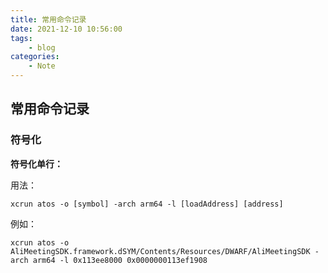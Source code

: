```yaml
---
title: 常用命令记录
date: 2021-12-10 10:56:00
tags:
    - blog
categories:
    - Note
---
```


## 常用命令记录

### 符号化

**符号化单行：**

用法：
```
xcrun atos -o [symbol] -arch arm64 -l [loadAddress] [address]
```

例如：
```
xcrun atos -o AliMeetingSDK.framework.dSYM/Contents/Resources/DWARF/AliMeetingSDK -arch arm64 -l 0x113ee8000 0x0000000113ef1908
```

